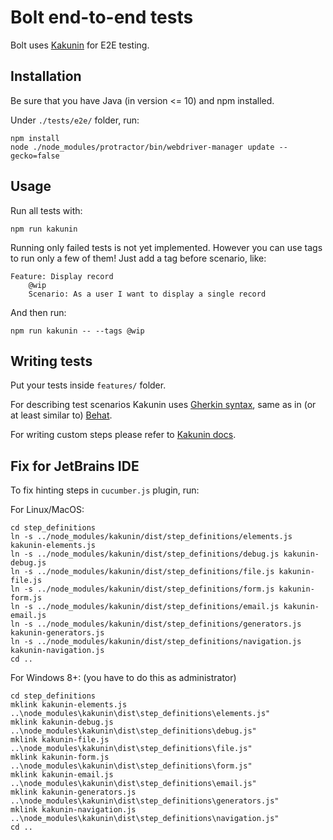 Bolt end-to-end tests
===

Bolt uses [Kakunin](https://thesoftwarehouse.github.io/Kakunin/docs/index.html) for E2E testing.

Installation
---
Be sure that you have Java (in version <= 10) and npm installed.

Under `./tests/e2e/` folder, run:
```
npm install
node ./node_modules/protractor/bin/webdriver-manager update --gecko=false
```

Usage
---

Run all tests with:
```
npm run kakunin
```

Running only failed tests is not yet implemented. However you can use tags to run only a few of them!
Just add a tag before scenario, like:
```
Feature: Display record
    @wip
    Scenario: As a user I want to display a single record
```
And then run:
```
npm run kakunin -- --tags @wip
```


Writing tests
---

Put your tests inside `features/` folder.

For describing test scenarios Kakunin uses [Gherkin syntax](https://docs.cucumber.io/gherkin/reference/), same as in (or at least similar to) [Behat](http://docs.behat.org/en/v2.5/guides/1.gherkin.html).

For writing custom steps please refer to [Kakunin docs](https://thesoftwarehouse.github.io/Kakunin/docs/extending#adding-custom-code).

Fix for JetBrains IDE
---

To fix hinting steps in `cucumber.js` plugin, run:

For Linux/MacOS:

```
cd step_definitions
ln -s ../node_modules/kakunin/dist/step_definitions/elements.js kakunin-elements.js
ln -s ../node_modules/kakunin/dist/step_definitions/debug.js kakunin-debug.js
ln -s ../node_modules/kakunin/dist/step_definitions/file.js kakunin-file.js
ln -s ../node_modules/kakunin/dist/step_definitions/form.js kakunin-form.js
ln -s ../node_modules/kakunin/dist/step_definitions/email.js kakunin-email.js
ln -s ../node_modules/kakunin/dist/step_definitions/generators.js kakunin-generators.js
ln -s ../node_modules/kakunin/dist/step_definitions/navigation.js kakunin-navigation.js 
cd ..
```

For Windows 8+: (you have to do this as administrator)

```
cd step_definitions
mklink kakunin-elements.js ..\node_modules\kakunin\dist\step_definitions\elements.js"
mklink kakunin-debug.js ..\node_modules\kakunin\dist\step_definitions\debug.js"
mklink kakunin-file.js ..\node_modules\kakunin\dist\step_definitions\file.js"
mklink kakunin-form.js ..\node_modules\kakunin\dist\step_definitions\form.js"
mklink kakunin-email.js ..\node_modules\kakunin\dist\step_definitions\email.js"
mklink kakunin-generators.js ..\node_modules\kakunin\dist\step_definitions\generators.js"
mklink kakunin-navigation.js ..\node_modules\kakunin\dist\step_definitions\navigation.js"
cd ..
```
